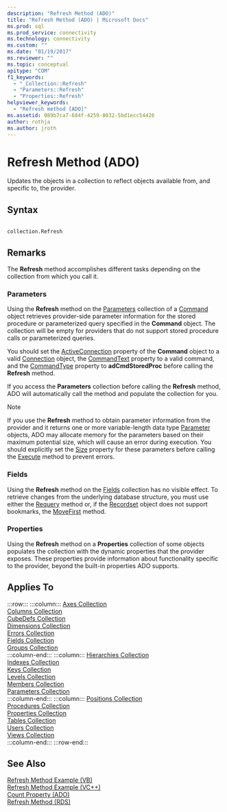 ```yaml
---
description: "Refresh Method (ADO)"
title: "Refresh Method (ADO) | Microsoft Docs"
ms.prod: sql
ms.prod_service: connectivity
ms.technology: connectivity
ms.custom: ""
ms.date: "01/19/2017"
ms.reviewer: ""
ms.topic: conceptual
apitype: "COM"
f1_keywords: 
  - "_Collection::Refresh"
  - "Parameters::Refresh"
  - "Properties::Refresh"
helpviewer_keywords: 
  - "Refresh method [ADO]"
ms.assetid: 089b7ca7-684f-4259-8032-5bd1ecc54426
author: rothja
ms.author: jroth
---
```

# Refresh Method (ADO)
Updates the objects in a collection to reflect objects available from, and specific to, the provider.  
  
## Syntax  
  
```  
  
collection.Refresh  
```  
  
## Remarks  
 The **Refresh** method accomplishes different tasks depending on the collection from which you call it.  
  
### Parameters  
 Using the **Refresh** method on the [Parameters](./parameters-collection-ado.md) collection of a [Command](./command-object-ado.md) object retrieves provider-side parameter information for the stored procedure or parameterized query specified in the **Command** object. The collection will be empty for providers that do not support stored procedure calls or parameterized queries.  
  
 You should set the [ActiveConnection](./activeconnection-property-ado.md) property of the **Command** object to a valid [Connection](./connection-object-ado.md) object, the [CommandText](./commandtext-property-ado.md) property to a valid command, and the [CommandType](./commandtype-property-ado.md) property to **adCmdStoredProc** before calling the **Refresh** method.  
  
 If you access the **Parameters** collection before calling the **Refresh** method, ADO will automatically call the method and populate the collection for you.  
  
> [!NOTE]
>  If you use the **Refresh** method to obtain parameter information from the provider and it returns one or more variable-length data type [Parameter](./parameter-object.md) objects, ADO may allocate memory for the parameters based on their maximum potential size, which will cause an error during execution. You should explicitly set the [Size](./size-property-ado-parameter.md) property for these parameters before calling the [Execute](./execute-method-ado-command.md) method to prevent errors.  
  
### Fields  
 Using the **Refresh** method on the [Fields](./fields-collection-ado.md) collection has no visible effect. To retrieve changes from the underlying database structure, you must use either the [Requery](./requery-method.md) method or, if the [Recordset](./recordset-object-ado.md) object does not support bookmarks, the [MoveFirst](./movefirst-movelast-movenext-and-moveprevious-methods-ado.md) method.  
  
### Properties  
 Using the **Refresh** method on a **Properties** collection of some objects populates the collection with the dynamic properties that the provider exposes. These properties provide information about functionality specific to the provider, beyond the built-in properties ADO supports.  
  
## Applies To  

:::row:::
    :::column:::
        [Axes Collection](../ado-md-api/axes-collection-ado-md.md)  
        [Columns Collection](../adox-api/columns-collection-adox.md)  
        [CubeDefs Collection](../ado-md-api/cubedefs-collection-ado-md.md)  
        [Dimensions Collection](../ado-md-api/dimensions-collection-ado-md.md)  
        [Errors Collection](./errors-collection-ado.md)  
        [Fields Collection](./fields-collection-ado.md)  
        [Groups Collection](../adox-api/groups-collection-adox.md)  
    :::column-end:::
    :::column:::
        [Hierarchies Collection](../ado-md-api/hierarchies-collection-ado-md.md)  
        [Indexes Collection](../adox-api/indexes-collection-adox.md)  
        [Keys Collection](../adox-api/keys-collection-adox.md)  
        [Levels Collection](../ado-md-api/levels-collection-ado-md.md)  
        [Members Collection](../ado-md-api/members-collection-ado-md.md)  
        [Parameters Collection](./parameters-collection-ado.md)  
    :::column-end:::
    :::column:::
        [Positions Collection](../ado-md-api/positions-collection-ado-md.md)  
        [Procedures Collection](../adox-api/procedures-collection-adox.md)  
        [Properties Collection](./properties-collection-ado.md)  
        [Tables Collection](../adox-api/tables-collection-adox.md)  
        [Users Collection](../adox-api/users-collection-adox.md)  
        [Views Collection](../adox-api/views-collection-adox.md)  
    :::column-end:::
:::row-end:::

## See Also  
 [Refresh Method Example (VB)](./refresh-method-example-vb.md)   
 [Refresh Method Example (VC++)](./refresh-method-example-vc.md)   
 [Count Property (ADO)](./count-property-ado.md)   
 [Refresh Method (RDS)](../rds-api/refresh-method-rds.md)